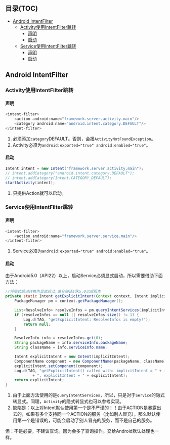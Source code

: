 <!-- TOC titleSize:2 depthFrom:1 depthTo:6 withLinks:1 updateOnSave:1 orderedList:0 -->

## 目录(TOC)
- [Android IntentFilter](#android-intentfilter)
    - [Activity使用IntentFilter跳转](#activity使用intentfilter跳转)
        - [声明](#声明)
        - [启动](#启动)
    - [Service使用IntentFilter跳转](#service使用intentfilter跳转)
        - [声明](#声明)
        - [启动](#启动)

<!-- /TOC -->

## Android IntentFilter

### Activity使用IntentFilter跳转

#### 声明

```java
<intent-filter>
    <action android:name="framework.server.activity.main"/>
    <category android:name="android.intent.category.DEFAULT"/>
</intent-filter>
```

1. 必须添加`category`DEFAULT。否则，会报`ActivityNotFoundException`。
2. Activity必须为`android:exported="true" android:enabled="true"`。

#### 启动

```java
Intent intent = new Intent("framework.server.activity.main");
// intent.addCategory("android.intent.category.DEFAULT");
// intent.addCategory(Intent.CATEGORY_DEFAULT);
startActivity(intent);
```

1. 只提供Action就可以启动。

### Service使用IntentFilter跳转

#### 声明

```java
<intent-filter>
    <action android:name="framework.server.service.main"/>
</intent-filter>
```

1. Service必须为`android:exported="true" android:enabled="true"`。

#### 启动

由于Android5.0（API22）以上，启动Service必须显式启动，所以需要借助下面方法：

```java
//将隐式启动转换为显式启动,兼容编译sdk5.0以后版本
private static Intent getExplicitIntent(Context context, Intent implicitIntent) {
    PackageManager pm = context.getPackageManager();

    List<ResolveInfo> resolveInfos = pm.queryIntentServices(implicitIntent, 0);
    if (resolveInfos == null || resolveInfos.size() != 1) {
        Log.d(TAG, "getExplicitIntent: ResolveInfos is empty!");
        return null;
    }

    ResolveInfo info = resolveInfos.get(0);
    String packageName = info.serviceInfo.packageName;
    String className = info.serviceInfo.name;

    Intent explicitIntent = new Intent(implicitIntent);
    ComponentName component = new ComponentName(packageName, className);
    explicitIntent.setComponent(component);
    Log.d(TAG, "getExplicitIntent() called with: implicitIntent = " + implicitIntent
            + ", explicitIntent = " + explicitIntent);
    return explicitIntent;
}
```

1. 由于上面方法使用的是`queryIntentServices`，所以，只是对于`Service`的隐式转显式。同理，`Activity`的隐式转显式也可以参考实现。
2. 缺陷是：以上对Intent默认使用第一个是不严谨的！！由于ACTION是暴露出去的，如果有多个支持同一个ACTION的服务（比如别人冒充），那么默认使用第一个是错误的，可能会启动了别人冒充的服务，而不是自己的服务。

但：不是必要，不建议查询。因为会多了查询操作。交给Android默认处理也一样。
